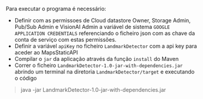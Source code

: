 Para executar o programa é necessário:

* Definir com as permissoes de  Cloud datastore Owner, Storage Admin,
  Pub/Sub Admin e VisionAI Admin a variável de sistema `GOOGLE APPLICATION CREDENTIALS`
referenciando o ficheiro json com as chave da conta de serviço com estas permissões.
* Definir a variável `apiKey` no ficheiro `LandmarkDetector` com a api key para aceder ao MapsStaticAPI
* Compilar o `jar` da aplicação através da função `install` do Maven
* Correr o ficheiro `LandmarkDetector-1.0-jar-with-dependencies.jar` abrindo um terminal na diretoria `LandmarkDetector/target`
  e executando o código
> java -jar LandmarkDetector-1.0-jar-with-dependencies.jar